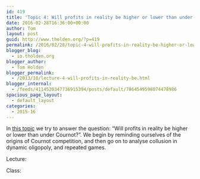 ```yaml
---
id: 419
title: 'Topic 4: Will profits in reality be higher or lower than under Cournot?'
date: 2016-02-28T16:36:00+00:00
author: Tom
layout: post
guid: http://www.tholden.org/?p=419
permalink: /2016/02/28/topic-4-will-profits-in-reality-be-higher-or-lower-than-under-cournot/
blogger_blog:
  - io.tholden.org
blogger_author:
  - Tom Holden
blogger_permalink:
  - /2013/10/lecture-4-will-profits-in-reality-be.html
blogger_internal:
  - /feeds/4114520347736915394/posts/default/7864549598074478986
spacious_page_layout:
  - default_layout
categories:
  - 2015-16
---
```

In [this topic](http://www.tholden.org/wp-content/uploads/2014/10/IO-2014-lecture-4.pdf) we try to answer the question: &#8220;Will profits in reality be higher or lower than under Cournot?&#8221;. We begin by reminding ourselves of the origins of Cournot competition, and then go on to analyse collusion in dynamic oligopoly, and repeated games.

<div class="PDFcontainer">
  <div class="PDFelement">
  </div>
</div>

Lecture:



Class: